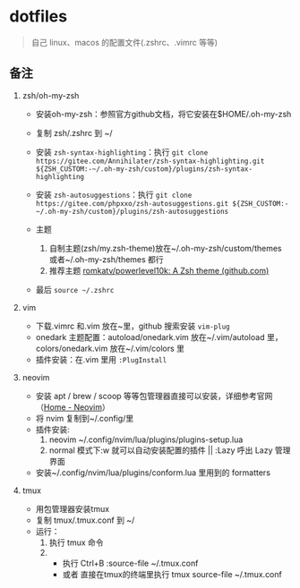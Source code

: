 # dotfiles

> 自己 linux、macos 的配置文件(.zshrc、.vimrc 等等)

## 备注

1. zsh/oh-my-zsh

   - 安装oh-my-zsh：参照官方github文档，将它安装在$HOME/.oh-my-zsh
   - 复制 zsh/.zshrc 到 ~/
   - 安装 `zsh-syntax-highlighting`：执行 `git clone https://gitee.com/Annihilater/zsh-syntax-highlighting.git ${ZSH_CUSTOM:-~/.oh-my-zsh/custom}/plugins/zsh-syntax-highlighting`
   - 安装 `zsh-autosuggestions`：执行 `git clone https://gitee.com/phpxxo/zsh-autosuggestions.git ${ZSH_CUSTOM:-~/.oh-my-zsh/custom}/plugins/zsh-autosuggestions`
   - 主题

     1. 自制主题(zsh/my.zsh-theme)放在\~/.oh-my-zsh/custom/themes 或者\~/.oh-my-zsh/themes 都行
     2. 推荐主题 [romkatv/powerlevel10k: A Zsh theme (github.com)](https://github.com/romkatv/powerlevel10k)

   - 最后 `source ~/.zshrc`

2. vim

   - 下载.vimrc 和.vim 放在~里，github 搜索安装 `vim-plug`
   - onedark 主题配置：autoload/onedark.vim 放在\~/.vim/autoload 里，colors/onedark.vim 放在\~/.vim/colors 里
   - 插件安装：在.vim 里用 `:PlugInstall`

3. neovim

   - 安装 apt / brew / scoop 等等包管理器直接可以安装，详细参考官网（[Home - Neovim](https://neovim.io/)）
   - 将 nvim 复制到\~/.config/里
   - 插件安装:
     1. neovim \~/.config/nvim/lua/plugins/plugins-setup.lua
     2. normal 模式下:w 就可以自动安装配置的插件 || :Lazy 呼出 Lazy 管理界面
   - 安装\~/.config/nvim/lua/plugins/conform.lua 里用到的 formatters

4. tmux
   - 用包管理器安装tmux
   - 复制 tmux/.tmux.conf 到 ~/
   - 运行：
     1. 执行 tmux 命令
     2. - 执行 Ctrl+B :source-file ~/.tmux.conf
        - 或者 直接在tmux的终端里执行 tmux source-file ~/.tmux.conf
